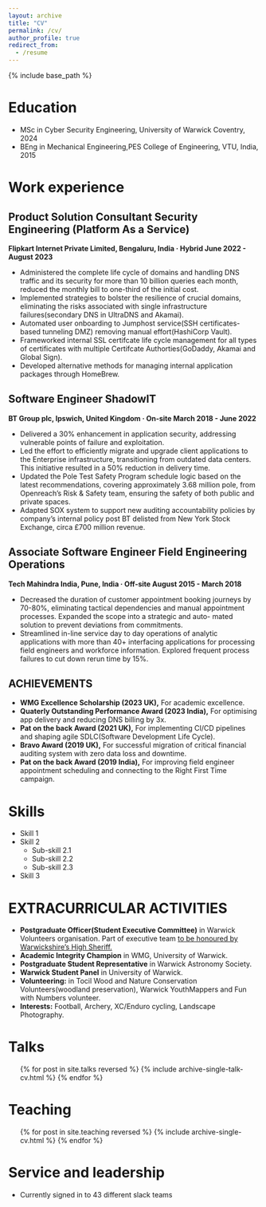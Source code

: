 ```yaml
---
layout: archive
title: "CV"
permalink: /cv/
author_profile: true
redirect_from:
  - /resume
---
```


{% include base_path %}

Education
======
* MSc in Cyber Security Engineering, University of Warwick Coventry, 2024
* BEng in Mechanical Engineering,PES College of Engineering, VTU, India, 2015

Work experience
======
## Product Solution Consultant Security Engineering (Platform As a Service)
**Flipkart Internet Private Limited, Bengaluru, India · Hybrid June 2022 - August 2023**
- Administered the complete life cycle of domains and handling DNS traffic and its security for more than 10 billion queries each month, reduced the monthly bill to one-third of the initial cost.
- Implemented strategies to bolster the resilience of crucial domains, eliminating the risks associated with single infrastructure failures(secondary DNS in UltraDNS and Akamai).
- Automated user onboarding to Jumphost service(SSH certificates-based tunneling DMZ) removing manual effort(HashiCorp Vault).
- Frameworked internal SSL certifcate life cycle management for all types of certificates with multiple Certifcate Authorties(GoDaddy, Akamai and Global Sign).
- Developed alternative methods for managing internal application packages through HomeBrew.

## Software Engineer ShadowIT
**BT Group plc, Ipswich, United Kingdom · On-site March 2018 - June 2022**
- Delivered a 30% enhancement in application security, addressing vulnerable points of failure and exploitation.
- Led the effort to efficiently migrate and upgrade client applications to the Enterprise infrastructure, transitioning from outdated data centers. This initiative resulted in a 50% reduction in delivery time.
- Updated the Pole Test Safety Program schedule logic based on the latest recommendations, covering approximately 3.68 million pole, from Openreach’s Risk & Safety team, ensuring the safety of both public and private spaces.
- Adapted SOX system to support new auditing accountability policies by company’s internal policy post BT delisted from New York Stock Exchange, circa £700 million revenue.

## Associate Software Engineer Field Engineering Operations
**Tech Mahindra India, Pune, India · Off-site August 2015 - March 2018**
- Decreased the duration of customer appointment booking journeys by 70-80%, eliminating tactical dependencies and manual appointment processes. Expanded the scope into a strategic and auto- mated solution to prevent deviations from commitments.
- Streamlined in-line service day to day operations of analytic applications with more than 40+ interfacing applications for processing field engineers and workforce information. Explored frequent process failures to cut down rerun time by 15%.

## ACHIEVEMENTS
- **WMG Excellence Scholarship (2023 UK),** For academic excellence.
- **Quaterly Outstanding Performance Award (2023 India),** For optimising app delivery and reducing DNS billing by 3x.
- **Pat on the back Award (2021 UK),** For implementing CI/CD pipelines and shaping agile SDLC(Software Development Life Cycle).
- **Bravo Award (2019 UK),** For successful migration of critical financial auditing system with zero data loss and downtime.
- **Pat on the back Award (2019 India),** For improving field engineer appointment scheduling and connecting to the Right First Time campaign.
  
Skills
======
* Skill 1
* Skill 2
  * Sub-skill 2.1
  * Sub-skill 2.2
  * Sub-skill 2.3
* Skill 3

EXTRACURRICULAR ACTIVITIES
======
- **Postgraduate Officer(Student Executive Committee)** in Warwick Volunteers organisation. Part of executive team [to be honoured by Warwickshire’s High Sheriff.](https://warwick.ac.uk/newsandevents/pressreleases/?newsItem=8a17841b8dc1dfec018dccc110525cb5)
- **Academic Integrity Champion** in WMG, University of Warwick.
- **Postgraduate Student Representative** in Warwick Astronomy Society.
- **Warwick Student Panel** in University of Warwick.
- **Volunteering:** in Tocil Wood and Nature Conservation Volunteers(woodland preservation), Warwick YouthMappers and Fun with Numbers volunteer.
- **Interests:** Football, Archery, XC/Enduro cycling, Landscape Photography.

<!-- Publications
======
  <ul>{% for post in site.publications reversed %}
    {% include archive-single-cv.html %}
  {% endfor %}</ul> -->
  
Talks
======
  <ul>{% for post in site.talks reversed %}
    {% include archive-single-talk-cv.html  %}
  {% endfor %}</ul>
  
Teaching
======
  <ul>{% for post in site.teaching reversed %}
    {% include archive-single-cv.html %}
  {% endfor %}</ul>
  
Service and leadership
======
* Currently signed in to 43 different slack teams
